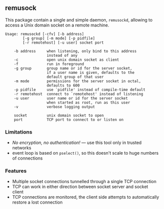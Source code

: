 ## remusock

This package contain a single and simple daemon, `remusockd`, allowing to
access a Unix domain socket on a remote machine.

```
Usage: remusockd [-cfv] [-b address]
		[-g group] [-m mode] [-p pidfile]
		[-r remotehost] [-u user] socket port

	-b address     when listening, only bind to this address
	               instead of any
	-c             open unix domain socket as client
	-f             run in foreground
	-g group       group name or id for the server socket,
	               if a user name is given, defaults to the
	               default group of that user
	-m mode        permissions for the server socket in octal,
	               defaults to 600
	-p pidfile     use `pidfile' instead of compile-time default
	-r remotehost  connect to `remotehost' instead of listening
	-u user        user name or id for the server socket
	               when started as root, run as this user
	-v             verbose logging output

	socket         unix domain socket to open
	port           TCP port to connect to or listen on
```

### Limitations

* *No encryption, no authentication!* — use this tool only in trusted networks
* event loop is based on `pselect()`, so this doesn't scale to huge numbers
  of connections

### Features

* Multiple socket connections tunnelled through a single TCP connection
* TCP can work in either direction between socket server and socket client
* TCP connections are monitored, the client side attempts to automatically
  restore a lost connection
